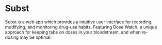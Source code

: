 # Subst

Subst is a web app which provides a intuitive user interface for recording, modifying, and monitoring drug-use habits.
Featuring Dose Watch, a unique approach for keeping tabs on doses in your bloodstream, and when re-dosing may be optimal.
